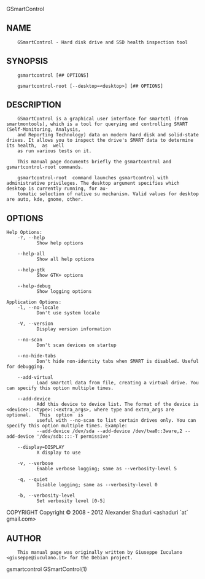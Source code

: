   GSmartControl
 
## NAME
        GSmartControl - Hard disk drive and SSD health inspection tool
 
## SYNOPSIS
        gsmartcontrol [## OPTIONS]
 
        gsmartcontrol-root [--desktop=<desktop>] [## OPTIONS]
 
## DESCRIPTION
        GSmartControl is a graphical user interface for smartctl (from smartmontools), which is a tool for querying and controlling SMART (Self-Monitoring, Analysis,
        and Reporting Technology) data on modern hard disk and solid-state drives. It allows you to inspect the drive's SMART data to determine its health,  as  well
        as run various tests on it.
 
        This manual page documents briefly the gsmartcontrol and gsmartcontrol-root commands.
 
        gsmartcontrol-root  command launches gsmartcontrol with administrative privileges. The desktop argument specifies which desktop is currently running, for au‐
        tomatic selection of native su mechanism. Valid values for desktop are auto, kde, gnome, other.
 
## OPTIONS
    Help Options:
        -?, --help
               Show help options
 
        --help-all
               Show all help options
 
        --help-gtk
               Show GTK+ options
 
        --help-debug
               Show logging options
 
    Application Options:
        -l, --no-locale
               Don't use system locale
 
        -V, --version
               Display version information
 
        --no-scan
               Don't scan devices on startup
 
        --no-hide-tabs
               Don't hide non-identity tabs when SMART is disabled. Useful for debugging.
 
        --add-virtual
               Load smartctl data from file, creating a virtual drive. You can specify this option multiple times.
 
        --add-device
               Add this device to device list. The format of the device is <device>::<type>::<extra_args>, where type and extra_args are optional.   This  option  is
               useful with --no-scan to list certain drives only. You can specify this option multiple times. Example:
               --add-device /dev/sda --add-device /dev/twa0::3ware,2 --add-device '/dev/sdb::::-T permissive'
 
        --display=DISPLAY
               X display to use
 
        -v, --verbose
               Enable verbose logging; same as --verbosity-level 5
 
        -q, --quiet
               Disable logging; same as --verbosity-level 0
 
        -b, --verbosity-level
               Set verbosity level [0-5]
 
 COPYRIGHT
        Copyright © 2008 - 2012  Alexander Shaduri <ashaduri ´at´ gmail.com>
 
## AUTHOR
        This manual page was originally written by Giuseppe Iuculano <giuseppe@iuculano.it> for the Debian project.
 
 gsmartcontrol                                                                                                                                       GSmartControl(1)
